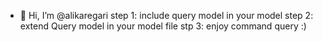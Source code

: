 - 👋 Hi, I’m @alikaregari
step 1:
include query model in your model
step 2:
extend Query model in your model file
stp 3:
enjoy command query :)

<!---
alikaregari/alikaregari is a ✨ special ✨ repository because its `README.md` (this file) appears on your GitHub profile.
You can click the Preview link to take a look at your changes.
--->
